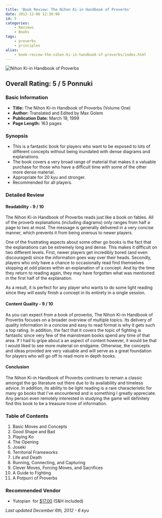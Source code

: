 ```yaml
---
title: 'Book Review: The Nihon Ki-in Handbook of Proverbs'
date: 2012-12-06 12:30:00
id: 5
categories:
	- Reviews
	- Books
tags:
	- proverbs
	- principles
alias:
	- book-review-the-nihon-ki-in-handbook-of-proverbs/index.html
---
```


![](/images/2012/01/proverbs.jpg "Nihon Ki-in Handbook of Proverbs")

## Overall Rating: 5 / 5 Ponnuki

### Basic Information

*   **Title:** The Nihon Ki-in Handbook of Proverbs (Volume One)
*   **Author:** Translated and Edited by Max Golem
*   **Publication Date:** March 19, 1999
*   **Page Length:** 163 pages

### Synopsis

*   This is a fantastic book for players who want to be exposed to lots of different concepts without being inundated with dense diagrams and explanations.
*   The book covers a very broad range of material that makes it a valuable purchase for those who have a difficult time with some of the other more dense material.
*   Appropriate for 20 kyu and stronger.
*   Recommended for all players.
<div style="text-align: left;"><!--more--></div>

### Detailed Review

#### Readability - 9 / 10

The Nihon Ki-in Handbook of Proverbs reads just like a book on fables. All of the proverb explanations (including diagrams) only ranges from half a page to two at most. The message is generally delivered in a very concise manner, which prevents it from being onerous to newer players.

One of the frustrating aspects about some other go books is the fact that the explanations can be extremely long and dense. This makes it difficult on two different levels. First, newer players get incredibly bored (and even discouraged) since the information goes way over their heads. Secondly, players who only have a chance to occasionally read find themselves stopping at odd places within an explanation of a concept. And by the time they return to reading again, they may have forgotten what was mentioned in the first half of the explanation.

As a result, it is perfect for any player who wants to do some light reading since they will easily finish a concept in its entirety in a single session.

#### Content Quality - 9 / 10

As you can expect from a book of proverbs, The Nihon Ki-in Handbook of Proverbs focuses on a broader overview of multiple topics. Its delivery of quality information in a concise and easy to read format is why it gets such a top rating. In addition, the fact that it covers the topic of fighting is fantastic since very few of the mainstream books spend any time of that area. If I had to gripe about a an aspect of content however, it would be that I would liked to see more material on endgame. Otherwise, the concepts and ideas provided are very valuable and will serve as a great foundation for players who will go off to read more in depth books.

#### Conclusion

The Nihon Ki-in Handbook of Proverbs continues to remain a classic amongst the go literature out there due to its availability and timeless advice. In addition, its ability to be light reading is a rare characteristic for many go books that I've encountered and is something I greatly appreciate. Any person even remotely interested in studying the game will definitely find this book to be a treasure trove of information.

### Table of Contents

1.  Basic Moves and Concepts
2.  Good Shape and Bad
3.  Playing Ko
4.  The Opening
5.  Joseki
6.  Territorial Frameworks
7.  Life and Death
8.  Running, Connecting, and Capturing
9.  Clever Moves, Forcing Moves, and Sacrifices
10.  A Guide to Fighting
11.  A Potpurri of Proverbs

### Recommended Vendor

- Yutopian  for [$17.00](https://www.yutopian.com/yutop/cat?product=PAY23&amp;category=PAY "Yutopian Purchase Link for Proverbs") (S&amp;H included)

_Last updated December 6th, 2012 - 6 kyu_